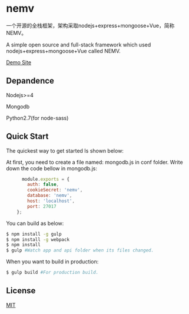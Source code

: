 # nemv

  一个开源的全栈框架，架构采取nodejs+express+mongoose+Vue，简称NEMV。

  A simple open source and full-stack framework which used nodejs+express+mongoose+Vue called NEMV.

  [Demo Site](http://www.nemv.club/)

## Depandence

  Nodejs>=4

  Mongodb

  Python2.7(for node-sass)

## Quick Start

  The quickest way to get started Is shown below:

  At first, you need to create a file named: mongodb.js in conf folder.
  Write down the code bellow in mongodb.js:

  
```js
      module.exports = {
        auth: false,
        cookieSecret: 'nemv',
        database: 'nemv',
        host: 'localhost',
        port: 27017
    };
```

  You can build as below:

```bash
$ npm install -g gulp
$ npm install -g webpack
$ npm install
$ gulp #Watch app and api folder when its files changed.
```
  When you want to build in production:
    
```bash
$ gulp build #For production build.
```

## License

  [MIT](LICENSE)
